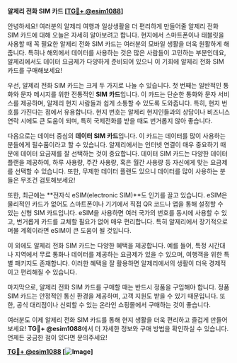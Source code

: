 **알제리 전화 SIM 카드 [[TG💪+ @esim1088](https://t.me/s/esim1088)]**

안녕하세요! 여러분의 알제리 여행과 일상생활을 더 편리하게 만들어줄 알제리 전화 SIM 카드에 대해 오늘은 자세히 알아보려고 합니다. 현지에서 스마트폰이나 태블릿을 사용할 때 꼭 필요한 알제리 전화 SIM 카드는 여러분의 모바일 생활을 더욱 원활하게 해줍니다. 특히나 해외에서 데이터를 사용하는 것은 많은 사람들이 고민하는 부분인데요, 알제리에서도 데이터 요금제가 다양하게 준비되어 있으니 이 기회에 알제리 전화 SIM 카드를 구매해보세요!

우선, 알제리 전화 SIM 카드는 크게 두 가지로 나눌 수 있습니다. 첫 번째는 일반적인 통화와 문자 메시지를 위한 전통적인 **SIM 카드**입니다. 이 카드는 단순한 통화와 문자 서비스를 제공하며, 알제리 현지 사람들과 쉽게 소통할 수 있도록 도와줍니다. 특히, 현지 번호를 가진다는 점에서 유용합니다. 현지 번호는 알제리 현지인들과의 상담이나 비즈니스 연락 시에도 큰 도움이 되며, 특히 국제전화를 받을 때도 번거롭지 않아 좋습니다.

다음으로는 데이터 중심의 **데이터 SIM 카드**입니다. 이 카드는 데이터를 많이 사용하는 분들에게 필수품이라고 할 수 있습니다. 알제리에서는 인터넷 연결이 매우 중요하기 때문에 데이터 요금제를 잘 선택하는 것이 중요합니다. 데이터 SIM 카드는 다양한 데이터 플랜을 제공하여, 하루 사용량, 주간 사용량, 혹은 월간 사용량 등 자신에게 맞는 요금제를 선택할 수 있습니다. 또한, 무제한 데이터 플랜도 있으니 데이터를 많이 사용하는 분들은 무조건 검토해보세요!

또한, 최근에는 **전자식 eSIM(electronic SIM)**도 인기를 끌고 있습니다. eSIM은 물리적인 카드가 없어도 스마트폰이나 기기에서 직접 QR 코드나 앱을 통해 설정할 수 있는 신형 SIM 카드입니다. eSIM을 사용하면 여러 국가의 번호를 동시에 사용할 수 있고, 번거롭게 카드를 교체할 필요가 없어 매우 편리합니다. 특히 알제리에서 장기적으로 머물 계획이라면 eSIM이 큰 도움이 될 것입니다.

이 외에도 알제리 전화 SIM 카드는 다양한 혜택을 제공합니다. 예를 들어, 특정 시간대나 지역에서 무료 통화나 데이터를 제공하는 요금제가 있을 수 있으며, 여행객을 위한 특별 패키지도 존재합니다. 이러한 혜택을 잘 활용하면 알제리에서의 생활이 더욱 경제적이고 편리해질 수 있습니다.

마지막으로, 알제리 전화 SIM 카드를 구매할 때는 반드시 정품을 구입해야 합니다. 정품 SIM 카드는 안정적인 통신 환경을 제공하며, 고객 지원도 받을 수 있기 때문입니다. 또한, 공식 대리점이나 신뢰할 수 있는 온라인 쇼핑몰에서 구매하는 것이 좋습니다.

여러분도 이제 알제리 전화 SIM 카드를 통해 현지 생활을 더욱 편리하고 즐겁게 만들어보세요! **TG💪+ @esim1088**에서 더 자세한 정보와 구매 방법을 확인하실 수 있습니다. 언제든 궁금한 점이 있다면 문의주세요! 

**[TG💪+ @esim1088](https://t.me/s/esim1088) [![Image](https://i.postimg.cc/Y0z9fWf4/image.png)]**